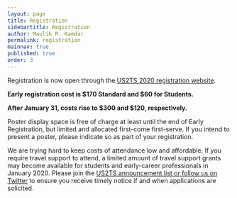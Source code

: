```yaml
---
layout: page
title: Registration
sidebartitle: Registration
author: Maulik R. Kamdar
permalink: registration
mainnav: true
published: true
order: 3
---
```


Registration is now open through the [US2TS 2020 registration website](https://cvent.me/lVEY02).

**Early registration cost is $170 Standard and $60 for Students.** 

**After January 31, costs rise to $300 and $120, respectively.**

Poster display space is free of charge at least until the end of Early Registration, but limited and allocated first-come first-serve. If you intend to present a poster, please indicate so as part of your registration.

We are trying hard to keep costs of attendance low and affordable. If you require travel support to attend, a limited amount of travel support grants may become available for students and early-career professionals in January 2020. Please join the [US2TS announcement list or follow us on Twitter](https://us2ts.org/contact) to ensure you receive timely notice if and when applications are solicited.